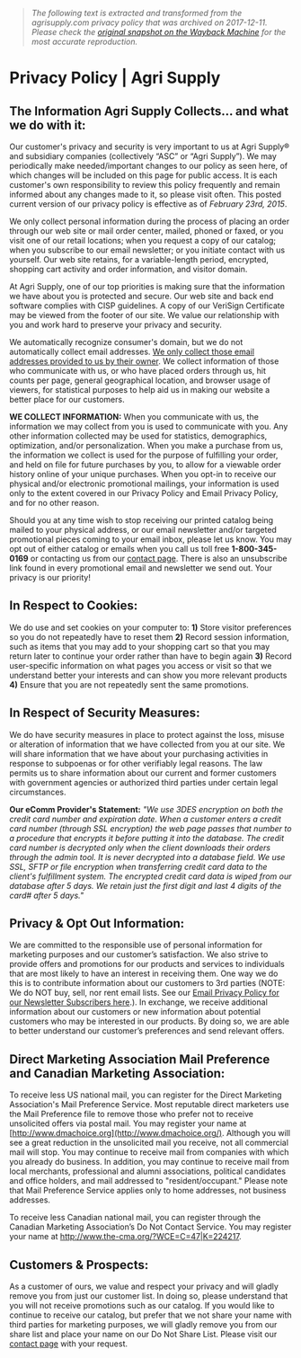 > *The following text is extracted and transformed from the agrisupply.com privacy policy that was archived on 2017-12-11. Please check the [original snapshot on the Wayback Machine](https://web.archive.org/web/20171211143437id_/http%3A//www.agrisupply.com/privacy-policy/a/7) for the most accurate reproduction.*

# Privacy Policy | Agri Supply

## The Information Agri Supply Collects... and what we do with it: 

Our customer's privacy and security is very important to us at Agri Supply® and subsidiary companies (collectively “ASC” or “Agri Supply”). We may periodically make needed/important changes to our policy as seen here, of which changes will be included on this page for public access. It is each customer's own responsibility to review this policy frequently and remain informed about any changes made to it, so please visit often. This posted current version of our privacy policy is effective as of _February 23rd, 2015_. 

We only collect personal information during the process of placing an order through our web site or mail order center, mailed, phoned or faxed, or you visit one of our retail locations; when you request a copy of our catalog; when you subscribe to our email newsletter; or you initiate contact with us yourself. Our web site retains, for a variable-length period, encrypted, shopping cart activity and order information, and visitor domain.

At Agri Supply, one of our top priorities is making sure that the information we have about you is protected and secure. Our web site and back end software complies with CISP guidelines. A copy of our VeriSign Certificate may be viewed from the footer of our site. We value our relationship with you and work hard to preserve your privacy and security. 

We automatically recognize consumer's domain, but we do not automatically collect email addresses. [We only collect those email addresses provided to us by their owner](http://www.agrisupply.com/email-privacy-policy/a/85/). We collect information of those who communicate with us, or who have placed orders through us, hit counts per page, general geographical location, and browser usage of viewers, for statistical purposes to help aid us in making our website a better place for our customers. 

**WE COLLECT INFORMATION:** When you communicate with us, the information we may collect from you is used to communicate with you. Any other information collected may be used for statistics, demographics, optimization, and/or personalization. When you make a purchase from us, the information we collect is used for the purpose of fulfilling your order, and held on file for future purchases by you, to allow for a viewable order history online of your unique purchases. When you opt-in to receive our physical and/or electronic promotional mailings, your information is used only to the extent covered in our Privacy Policy and Email Privacy Policy, and for no other reason.

Should you at any time wish to stop receiving our printed catalog being mailed to your physical address, or our email newsletter and/or targeted promotional pieces coming to your email inbox, please let us know. You may opt out of either catalog or emails when you call us toll free **1-800-345-0169** or contacting us from our [contact page](http://www.agrisupply.com/contact.aspx). There is also an unsubscribe link found in every promotional email and newsletter we send out. Your privacy is our priority! 

## In Respect to Cookies: 

We do use and set cookies on your computer to: **1)** Store visitor preferences so you do not repeatedly have to reset them **2)** Record session information, such as items that you may add to your shopping cart so that you may return later to continue your order rather than have to begin again **3)** Record user-specific information on what pages you access or visit so that we understand better your interests and can show you more relevant products **4)** Ensure that you are not repeatedly sent the same promotions. 

## In Respect of Security Measures: 

We do have security measures in place to protect against the loss, misuse or alteration of information that we have collected from you at our site. We will share information that we have about your purchasing activities in response to subpoenas or for other verifiably legal reasons. The law permits us to share information about our current and former customers with government agencies or authorized third parties under certain legal circumstances. 

**Our eComm Provider's Statement:** _"We use 3DES encryption on both the credit card number and expiration date. When a customer enters a credit card number (through SSL encryption) the web page passes that number to a procedure that encrypts it before putting it into the database. The credit card number is decrypted only when the client downloads their orders through the admin tool. It is never decrypted into a database field. We use SSL, SFTP or file encryption when transferring credit card data to the client's fulfillment system. The encrypted credit card data is wiped from our database after 5 days. We retain just the first digit and last 4 digits of the card# after 5 days."_

## Privacy & Opt Out Information: 

We are committed to the responsible use of personal information for marketing purposes and our customer’s satisfaction. We also strive to provide offers and promotions for our products and services to individuals that are most likely to have an interest in receiving them. One way we do this is to contribute information about our customers to 3rd parties (NOTE: We do NOT buy, sell, nor rent email lists. See our [Email Privacy Policy for our Newsletter Subscribers here](http://www.agrisupply.com/email-privacy-policy/a/85/).). In exchange, we receive additional information about our customers or new information about potential customers who may be interested in our products. By doing so, we are able to better understand our customer’s preferences and send relevant offers. 

## Direct Marketing Association Mail Preference and Canadian Marketing Association: 

To receive less US national mail, you can register for the Direct Marketing Association's Mail Preference Service. Most reputable direct marketers use the Mail Preference file to remove those who prefer not to receive unsolicited offers via postal mail. You may register your name at [http://www.dmachoice.org](http://www.dmachoice.org/). Although you will see a great reduction in the unsolicited mail you receive, not all commercial mail will stop. You may continue to receive mail from companies with which you already do business. In addition, you may continue to receive mail from local merchants, professional and alumni associations, political candidates and office holders, and mail addressed to "resident/occupant." Please note that Mail Preference Service applies only to home addresses, not business addresses. 

To receive less Canadian national mail, you can register through the Canadian Marketing Association’s Do Not Contact Service. You may register your name at <http://www.the-cma.org/?WCE=C=47|K=224217>. 

## Customers & Prospects: 

As a customer of ours, we value and respect your privacy and will gladly remove you from just our customer list. In doing so, please understand that you will not receive promotions such as our catalog. If you would like to continue to receive our catalog, but prefer that we not share your name with third parties for marketing purposes, we will gladly remove you from our share list and place your name on our Do Not Share List. Please visit our [contact page](http://www.agrisupply.com/contact.aspx) with your request. 
